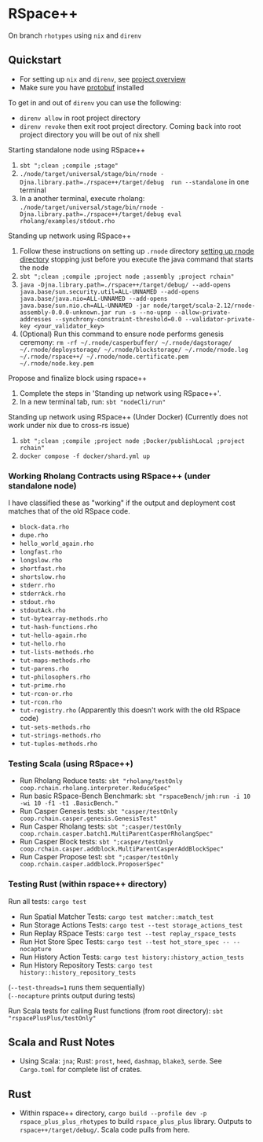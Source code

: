 # RSpace++

On branch `rhotypes` using `nix` and `direnv`

## Quickstart

- For setting up `nix` and `direnv`, see [project overview](../docs/paul_brain_dump.md)
- Make sure you have [protobuf](https://grpc.io/docs/protoc-installation/) installed

To get in and out of `direnv` you can use the following:
- `direnv allow` in root project directory
- `direnv revoke` then exit root project directory. Coming back into root project directory you will be out of nix shell

Starting standalone node using RSpace++
1. `sbt ";clean ;compile ;stage"`
2. `./node/target/universal/stage/bin/rnode -Djna.library.path=./rspace++/target/debug  run --standalone` in one terminal
3. In a another terminal, execute rholang: `./node/target/universal/stage/bin/rnode -Djna.library.path=./rspace++/target/debug eval rholang/examples/stdout.rho`

Standing up network using RSpace++
1. Follow these instructions on setting up `.rnode` directory [setting up rnode directory](../docs/paul_brain_dump.md#an-example-tying-the-above-together-hopefully) stopping just before you execute the java command that starts the node
2. `sbt ";clean ;compile ;project node ;assembly ;project rchain"`
3. `java -Djna.library.path=./rspace++/target/debug/ --add-opens java.base/sun.security.util=ALL-UNNAMED --add-opens java.base/java.nio=ALL-UNNAMED --add-opens java.base/sun.nio.ch=ALL-UNNAMED -jar node/target/scala-2.12/rnode-assembly-0.0.0-unknown.jar run -s --no-upnp --allow-private-addresses --synchrony-constraint-threshold=0.0 --validator-private-key <your_validator_key>`
4. (Optional) Run this command to ensure node performs genesis ceremony: `rm -rf ~/.rnode/casperbuffer/ ~/.rnode/dagstorage/ ~/.rnode/deploystorage/ ~/.rnode/blockstorage/ ~/.rnode/rnode.log ~/.rnode/rspace++/ ~/.rnode/node.certificate.pem ~/.rnode/node.key.pem`

Propose and finalize block using rspace++
1. Complete the steps in 'Standing up network using RSpace++'.
2. In a new terminal tab, run: `sbt "nodeCli/run"`

Standing up network using RSpace++ (Under Docker) (Currently does not work under nix due to cross-rs issue)
1. `sbt ";clean ;compile ;project node ;Docker/publishLocal ;project rchain"`
2. `docker compose -f docker/shard.yml up`

### Working Rholang Contracts using RSpace++ (under standalone node)

I have classified these as "working" if the output and deployment cost matches that of the old RSpace code.

- `block-data.rho`
- `dupe.rho`
- `hello_world_again.rho`
- `longfast.rho`
- `longslow.rho`
- `shortfast.rho`
- `shortslow.rho`
- `stderr.rho`
- `stderrAck.rho`
- `stdout.rho`
- `stdoutAck.rho`
- `tut-bytearray-methods.rho`
- `tut-hash-functions.rho`
- `tut-hello-again.rho`
- `tut-hello.rho`
- `tut-lists-methods.rho`
- `tut-maps-methods.rho`
- `tut-parens.rho`
- `tut-philosophers.rho`
- `tut-prime.rho`
- `tut-rcon-or.rho`
- `tut-rcon.rho`
- `tut-registry.rho` (Apparently this doesn't work with the old RSpace code)
- `tut-sets-methods.rho`
- `tut-strings-methods.rho`
- `tut-tuples-methods.rho`

### Testing Scala (using RSpace++)

- Run Rholang Reduce tests: `sbt "rholang/testOnly coop.rchain.rholang.interpreter.ReduceSpec"`
- Run basic RSpace-Bench Benchmark: `sbt "rspaceBench/jmh:run -i 10 -wi 10 -f1 -t1 .BasicBench."`
- Run Casper Genesis tests: `sbt "casper/testOnly coop.rchain.casper.genesis.GenesisTest"`
- Run Casper Rholang tests: `sbt ";casper/testOnly coop.rchain.casper.batch1.MultiParentCasperRholangSpec"`
- Run Casper Block tests: `sbt ";casper/testOnly coop.rchain.casper.addblock.MultiParentCasperAddBlockSpec"`
- Run Casper Propose test: `sbt ";casper/testOnly coop.rchain.casper.addblock.ProposerSpec"`

### Testing Rust (within rspace++ directory)

Run all tests: `cargo test`

- Run Spatial Matcher Tests: `cargo test matcher::match_test`
- Run Storage Actions Tests: `cargo test --test storage_actions_test`
- Run Replay RSpace Tests: `cargo test --test replay_rspace_tests`
- Run Hot Store Spec Tests: `cargo test --test hot_store_spec -- --nocapture`
- Run History Action Tests: `cargo test history::history_action_tests`
- Run History Repository Tests: `cargo test history::history_repository_tests`

(`--test-threads=1` runs them sequentially)<br>
(`--nocapture` prints output during tests)

Run Scala tests for calling Rust functions (from root directory): `sbt "rspacePlusPlus/testOnly"`

## Scala and Rust Notes

- Using Scala: `jna`; Rust: `prost`, `heed`, `dashmap`, `blake3`, `serde`. See `Cargo.toml` for complete list of crates.

## Rust

- Within rspace++ directory, `cargo build --profile dev -p rspace_plus_plus_rhotypes` to build `rspace_plus_plus` library. Outputs to `rspace++/target/debug/`. Scala code pulls from here.

